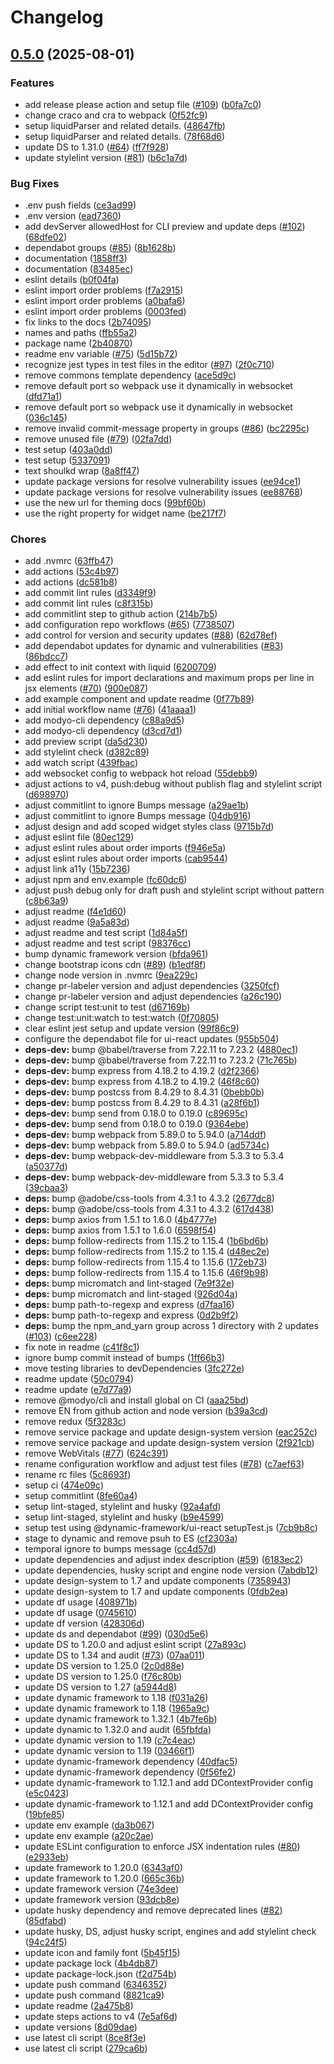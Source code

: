 # Changelog

## [0.5.0](https://github.com/dynamic-framework/dynamic-react-base-template/compare/0.4.0...0.5.0) (2025-08-01)


### Features

* add release please action and setup file ([#109](https://github.com/dynamic-framework/dynamic-react-base-template/issues/109)) ([b0fa7c0](https://github.com/dynamic-framework/dynamic-react-base-template/commit/b0fa7c00c88045db9fa4b57480506876f68e40ca))
* change craco and cra to webpack ([0f52fc9](https://github.com/dynamic-framework/dynamic-react-base-template/commit/0f52fc9502bc27d717c60e01b7249d1cfe3c9010))
* setup liquidParser and related details. ([48647fb](https://github.com/dynamic-framework/dynamic-react-base-template/commit/48647fb377655a9de278db78157db7c5181e8815))
* setup liquidParser and related details. ([78f68d6](https://github.com/dynamic-framework/dynamic-react-base-template/commit/78f68d6f465a6fd73e4a7ecf4c68a16d2415087c))
* update DS to 1.31.0 ([#64](https://github.com/dynamic-framework/dynamic-react-base-template/issues/64)) ([ff7f928](https://github.com/dynamic-framework/dynamic-react-base-template/commit/ff7f9289cf271a3345f4fb538236ee53839523f1))
* update stylelint version ([#81](https://github.com/dynamic-framework/dynamic-react-base-template/issues/81)) ([b6c1a7d](https://github.com/dynamic-framework/dynamic-react-base-template/commit/b6c1a7d12ac6c281855b5485b31b1a077f85c745))


### Bug Fixes

* .env push fields ([ce3ad99](https://github.com/dynamic-framework/dynamic-react-base-template/commit/ce3ad99f26fb3f3f0ab33ad6ced36c04694633f6))
* .env version ([ead7360](https://github.com/dynamic-framework/dynamic-react-base-template/commit/ead736068a5e7932f5729f2406abcb91ad60c2db))
* add devServer allowedHost for CLI preview and update deps ([#102](https://github.com/dynamic-framework/dynamic-react-base-template/issues/102)) ([68dfe02](https://github.com/dynamic-framework/dynamic-react-base-template/commit/68dfe021481388b608b5ebba84b63175c4759c9a))
* dependabot groups ([#85](https://github.com/dynamic-framework/dynamic-react-base-template/issues/85)) ([8b1628b](https://github.com/dynamic-framework/dynamic-react-base-template/commit/8b1628b70e7fc72c9ce1a694818bbc7229f10d96))
* documentation ([1858ff3](https://github.com/dynamic-framework/dynamic-react-base-template/commit/1858ff31b731f4b157a7c7c54240cae2ff2e7870))
* documentation ([83485ec](https://github.com/dynamic-framework/dynamic-react-base-template/commit/83485ec7cc0b28b40c9cb6b9b7c182ec1a2636ed))
* eslint details ([b0f04fa](https://github.com/dynamic-framework/dynamic-react-base-template/commit/b0f04fac2e0cab9abf7c03ed2981d6f5371f300e))
* eslint import order problems ([f7a2915](https://github.com/dynamic-framework/dynamic-react-base-template/commit/f7a29150b729a53d2127584476fee55fe4c3f12d))
* eslint import order problems ([a0bafa6](https://github.com/dynamic-framework/dynamic-react-base-template/commit/a0bafa681b1c4313e6dd0d025ff4fdb948d0d062))
* eslint import order problems ([0003fed](https://github.com/dynamic-framework/dynamic-react-base-template/commit/0003feda2dc6a6fbb1e1eaeec0ac995791a1f9ca))
* fix links to the docs ([2b74095](https://github.com/dynamic-framework/dynamic-react-base-template/commit/2b74095c3010d2faa83c10f351b6825af2ee6cba))
* names and paths ([ffb55a2](https://github.com/dynamic-framework/dynamic-react-base-template/commit/ffb55a2e552265aad5784232c1eea59b76e10547))
* package name ([2b40870](https://github.com/dynamic-framework/dynamic-react-base-template/commit/2b40870d87948eef37af3355ff7bd55323081511))
* readme env variable ([#75](https://github.com/dynamic-framework/dynamic-react-base-template/issues/75)) ([5d15b72](https://github.com/dynamic-framework/dynamic-react-base-template/commit/5d15b72c5356852b9b8f56335f449d41ecc9f76d))
* recognize jest types in test files in the editor ([#97](https://github.com/dynamic-framework/dynamic-react-base-template/issues/97)) ([2f0c710](https://github.com/dynamic-framework/dynamic-react-base-template/commit/2f0c7108a121243c5a8b72acfac6447e9210cdc8))
* remove commons template dependency ([ace5d9c](https://github.com/dynamic-framework/dynamic-react-base-template/commit/ace5d9c589f50ef76d5b9ca54b092e34453c86cb))
* remove default port so webpack use it dynamically in websocket ([dfd71a1](https://github.com/dynamic-framework/dynamic-react-base-template/commit/dfd71a155f8898b3eaad9f59ba708e43f48cae42))
* remove default port so webpack use it dynamically in websocket ([036c145](https://github.com/dynamic-framework/dynamic-react-base-template/commit/036c145e67ea6b145f3653976ed8c365208b6af7))
* remove invalid commit-message property in groups ([#86](https://github.com/dynamic-framework/dynamic-react-base-template/issues/86)) ([bc2295c](https://github.com/dynamic-framework/dynamic-react-base-template/commit/bc2295cb20b46ed95c4efc429eb09b0723d28d53))
* remove unused file ([#79](https://github.com/dynamic-framework/dynamic-react-base-template/issues/79)) ([02fa7dd](https://github.com/dynamic-framework/dynamic-react-base-template/commit/02fa7ddff8f5e87a19cdb8390b5654a2487401bd))
* test setup ([403a0dd](https://github.com/dynamic-framework/dynamic-react-base-template/commit/403a0ddb42294f9c93451368fd71bd8ce5ea08a4))
* test setup ([5337091](https://github.com/dynamic-framework/dynamic-react-base-template/commit/53370912195ace5fa94e535c827697889089de8e))
* text shoulkd wrap ([8a8ff47](https://github.com/dynamic-framework/dynamic-react-base-template/commit/8a8ff471314279884864ec7e248e0025d711d567))
* update package versions for resolve vulnerability issues ([ee94ce1](https://github.com/dynamic-framework/dynamic-react-base-template/commit/ee94ce1dfd28ab0905eee493c094b8a1d2afde16))
* update package versions for resolve vulnerability issues ([ee88768](https://github.com/dynamic-framework/dynamic-react-base-template/commit/ee88768e2e15595449a8506b47b30cadc6870600))
* use the new url for theming docs ([99bf60b](https://github.com/dynamic-framework/dynamic-react-base-template/commit/99bf60b7af36f86b61d3f662448a560fd26dcf54))
* use the right property for widget name ([be217f7](https://github.com/dynamic-framework/dynamic-react-base-template/commit/be217f76bf38bd32ed20c3407b31fac691f7b4d7))


### Chores

* add .nvmrc ([63ffb47](https://github.com/dynamic-framework/dynamic-react-base-template/commit/63ffb477228fe5e89d04c7acc0f97dac35df8c6f))
* add actions ([53c4b97](https://github.com/dynamic-framework/dynamic-react-base-template/commit/53c4b979b6697246ae6799e10ed6db6432b675f1))
* add actions ([dc581b8](https://github.com/dynamic-framework/dynamic-react-base-template/commit/dc581b85b7750d9ee09102886c7e1523e7efc223))
* add commit lint rules ([d3349f9](https://github.com/dynamic-framework/dynamic-react-base-template/commit/d3349f99009bc02d2b4fd83f99125f05e6d01617))
* add commit lint rules ([c8f315b](https://github.com/dynamic-framework/dynamic-react-base-template/commit/c8f315b64b1529fb1625bfd189368c33fcc4d142))
* add commitlint step to github action ([214b7b5](https://github.com/dynamic-framework/dynamic-react-base-template/commit/214b7b55210239777c062d84830c9bc96047cc1b))
* add configuration repo workflows ([#65](https://github.com/dynamic-framework/dynamic-react-base-template/issues/65)) ([7738507](https://github.com/dynamic-framework/dynamic-react-base-template/commit/77385072b47dc2291039221e2166637bc9767046))
* add control for version and security updates ([#88](https://github.com/dynamic-framework/dynamic-react-base-template/issues/88)) ([62d78ef](https://github.com/dynamic-framework/dynamic-react-base-template/commit/62d78ef478aed362852f3f737f04599987ac694f))
* add dependabot updates for dynamic and vulnerabilities ([#83](https://github.com/dynamic-framework/dynamic-react-base-template/issues/83)) ([86bdcc7](https://github.com/dynamic-framework/dynamic-react-base-template/commit/86bdcc7b1e5904a9ead509d26c49d6d9f6c96a3f))
* add effect to init context with liquid ([6200709](https://github.com/dynamic-framework/dynamic-react-base-template/commit/62007095a6f9b4456d661a8d1139a5c47762485b))
* add eslint rules for import declarations and maximum props per line in jsx elements ([#70](https://github.com/dynamic-framework/dynamic-react-base-template/issues/70)) ([900e087](https://github.com/dynamic-framework/dynamic-react-base-template/commit/900e0871e32e5cc611afe17dc13ee4a974d29d1f))
* add example component and update readme ([0f77b89](https://github.com/dynamic-framework/dynamic-react-base-template/commit/0f77b8974cc8b19fd70a12573b39e68706c75c9c))
* add initial workflow name ([#76](https://github.com/dynamic-framework/dynamic-react-base-template/issues/76)) ([41aaaa1](https://github.com/dynamic-framework/dynamic-react-base-template/commit/41aaaa1a81d2a20386a9773acc6e685135b8ce87))
* add modyo-cli dependency ([c88a9d5](https://github.com/dynamic-framework/dynamic-react-base-template/commit/c88a9d5a5436dfc68050ef9a3c4ea0e787c6be1e))
* add modyo-cli dependency ([d3cd7d1](https://github.com/dynamic-framework/dynamic-react-base-template/commit/d3cd7d1cae6afe00820934e58a5336c0a4ff7c81))
* add preview script ([da5d230](https://github.com/dynamic-framework/dynamic-react-base-template/commit/da5d230f17bf600d257b8cd207ff07c4c03dc073))
* add stylelint check ([d382c89](https://github.com/dynamic-framework/dynamic-react-base-template/commit/d382c89a33db6f0a20afe64433cbc0d1ede80100))
* add watch script ([439fbac](https://github.com/dynamic-framework/dynamic-react-base-template/commit/439fbacffa8c19f841d27b9a23121f03a51baf5e))
* add websocket config to webpack hot reload ([55debb9](https://github.com/dynamic-framework/dynamic-react-base-template/commit/55debb9773c109d544244a69d340f34dbf2061f0))
* adjust actions to v4, push:debug without publish flag and stylelint script ([d698970](https://github.com/dynamic-framework/dynamic-react-base-template/commit/d698970dc94b6845d4915fe1c509f237480b0b87))
* adjust commitlint to ignore Bumps message ([a29ae1b](https://github.com/dynamic-framework/dynamic-react-base-template/commit/a29ae1bb3af2bbe7609527cb58663eece2ea2123))
* adjust commitlint to ignore Bumps message ([04db916](https://github.com/dynamic-framework/dynamic-react-base-template/commit/04db916555dcfe292004341255594495f9c2f8e8))
* adjust design and add scoped widget styles class ([9715b7d](https://github.com/dynamic-framework/dynamic-react-base-template/commit/9715b7d7fcd367ae2729fb10025814201fb1cdd4))
* adjust eslint file ([80ec129](https://github.com/dynamic-framework/dynamic-react-base-template/commit/80ec12952c401b5be8f45dc571357c35376c48b3))
* adjust eslint rules about order imports ([f946e5a](https://github.com/dynamic-framework/dynamic-react-base-template/commit/f946e5ad1fb907c585be8b44431a49bf3d1c3266))
* adjust eslint rules about order imports ([cab9544](https://github.com/dynamic-framework/dynamic-react-base-template/commit/cab95448545936d0ae538eb537173871bc42c289))
* adjust link a11y ([15b7236](https://github.com/dynamic-framework/dynamic-react-base-template/commit/15b723642d053bb656e47b1b00bb11fa3ecdbcf7))
* adjust npm and env.example ([fc60dc6](https://github.com/dynamic-framework/dynamic-react-base-template/commit/fc60dc619b8a25c809d8f0060b0d325d3d5a932c))
* adjust push debug only for draft push and stylelint script without pattern ([c8b63a9](https://github.com/dynamic-framework/dynamic-react-base-template/commit/c8b63a9948f0126266f49eea6dbe0a2f7c986a01))
* adjust readme ([f4e1d60](https://github.com/dynamic-framework/dynamic-react-base-template/commit/f4e1d60b06cbd563d42807d72975c303bb41e5a5))
* adjust readme ([9a5a83d](https://github.com/dynamic-framework/dynamic-react-base-template/commit/9a5a83dcf53c02c4c65ad990e12eb08cddb11ff1))
* adjust readme and test script ([1d84a5f](https://github.com/dynamic-framework/dynamic-react-base-template/commit/1d84a5ff8991a5f0b0ef563196ee9fa9caadb17d))
* adjust readme and test script ([98376cc](https://github.com/dynamic-framework/dynamic-react-base-template/commit/98376cc6b9ced2f8e6d73835552eaf930583aba3))
* bump dynamic framework version ([bfda961](https://github.com/dynamic-framework/dynamic-react-base-template/commit/bfda96183b5ce53578d08863fd3e09447efb033f))
* change bootstrap icons cdn ([#89](https://github.com/dynamic-framework/dynamic-react-base-template/issues/89)) ([b1edf8f](https://github.com/dynamic-framework/dynamic-react-base-template/commit/b1edf8f817f4f409ccfd16b97e912f83727438f6))
* change node version in .nvmrc ([9ea229c](https://github.com/dynamic-framework/dynamic-react-base-template/commit/9ea229ca0d1f9c3b589bf95918467e887fcf1a4e))
* change pr-labeler version and adjust dependencies ([3250fcf](https://github.com/dynamic-framework/dynamic-react-base-template/commit/3250fcf62daa18ce61f272944091b39f37b39903))
* change pr-labeler version and adjust dependencies ([a26c190](https://github.com/dynamic-framework/dynamic-react-base-template/commit/a26c190b28f4c0b9582fa42266fcc8e27c536417))
* change script test:unit to test ([d67169b](https://github.com/dynamic-framework/dynamic-react-base-template/commit/d67169b7fa09e3980f3fa91980850077e6502e2f))
* change test:unit:watch to test:watch ([0f70805](https://github.com/dynamic-framework/dynamic-react-base-template/commit/0f70805778b63e25daa429bc72a151831dd9f4f9))
* clear eslint jest setup and update version ([99f86c9](https://github.com/dynamic-framework/dynamic-react-base-template/commit/99f86c9e5347aaeabcc36256e4c9849a3563a4e9))
* configure the dependabot file for ui-react updates ([955b504](https://github.com/dynamic-framework/dynamic-react-base-template/commit/955b504a6fa4b57777d20dd2576794d82b5ab3c6))
* **deps-dev:** bump @babel/traverse from 7.22.11 to 7.23.2 ([4880ec1](https://github.com/dynamic-framework/dynamic-react-base-template/commit/4880ec1fbcff6f706b04b83d788e231b2e10cb37))
* **deps-dev:** bump @babel/traverse from 7.22.11 to 7.23.2 ([71c765b](https://github.com/dynamic-framework/dynamic-react-base-template/commit/71c765bde6abedf649bf0cd2dd0bfb32ed663dcc))
* **deps-dev:** bump express from 4.18.2 to 4.19.2 ([d2f2366](https://github.com/dynamic-framework/dynamic-react-base-template/commit/d2f2366877033a432b0e9d6b2e07e2d749e7e2b6))
* **deps-dev:** bump express from 4.18.2 to 4.19.2 ([46f8c60](https://github.com/dynamic-framework/dynamic-react-base-template/commit/46f8c6075fa4f4b6ba51208b9269598ba9426d3c))
* **deps-dev:** bump postcss from 8.4.29 to 8.4.31 ([0bebb0b](https://github.com/dynamic-framework/dynamic-react-base-template/commit/0bebb0b1ab8d8ffe68b99d71233b6c3ba5a48d89))
* **deps-dev:** bump postcss from 8.4.29 to 8.4.31 ([a28f6b1](https://github.com/dynamic-framework/dynamic-react-base-template/commit/a28f6b148721cff3bcdd7e2edb497a1a55b1febf))
* **deps-dev:** bump send from 0.18.0 to 0.19.0 ([c89695c](https://github.com/dynamic-framework/dynamic-react-base-template/commit/c89695cc7755733c23a4f94d388594d54795b862))
* **deps-dev:** bump send from 0.18.0 to 0.19.0 ([9364ebe](https://github.com/dynamic-framework/dynamic-react-base-template/commit/9364ebeb3386f06223cb87504e06dc84f92795b3))
* **deps-dev:** bump webpack from 5.89.0 to 5.94.0 ([a714ddf](https://github.com/dynamic-framework/dynamic-react-base-template/commit/a714ddf153cf0c3a708d4bdc90aca3996ec49a75))
* **deps-dev:** bump webpack from 5.89.0 to 5.94.0 ([ad5734c](https://github.com/dynamic-framework/dynamic-react-base-template/commit/ad5734c9d791a80bb53e20143841bfdab902542b))
* **deps-dev:** bump webpack-dev-middleware from 5.3.3 to 5.3.4 ([a50377d](https://github.com/dynamic-framework/dynamic-react-base-template/commit/a50377d07c2a4341db4903dc514a457f2dd1d80c))
* **deps-dev:** bump webpack-dev-middleware from 5.3.3 to 5.3.4 ([39cbaa3](https://github.com/dynamic-framework/dynamic-react-base-template/commit/39cbaa3f29a8b2fc87471a5f685b42bf00fec286))
* **deps:** bump @adobe/css-tools from 4.3.1 to 4.3.2 ([2677dc8](https://github.com/dynamic-framework/dynamic-react-base-template/commit/2677dc8e33affb05423fb335a92a7d56424541d9))
* **deps:** bump @adobe/css-tools from 4.3.1 to 4.3.2 ([617d438](https://github.com/dynamic-framework/dynamic-react-base-template/commit/617d43808d0d1afc57a9318fb982351b1118bea8))
* **deps:** bump axios from 1.5.1 to 1.6.0 ([4b4777e](https://github.com/dynamic-framework/dynamic-react-base-template/commit/4b4777edae35292ee818a9abe9b92c4d7c11a076))
* **deps:** bump axios from 1.5.1 to 1.6.0 ([6598f54](https://github.com/dynamic-framework/dynamic-react-base-template/commit/6598f5485b001227e91f414b6c27c1a0d870d590))
* **deps:** bump follow-redirects from 1.15.2 to 1.15.4 ([1b6bd6b](https://github.com/dynamic-framework/dynamic-react-base-template/commit/1b6bd6bc8efe9011b9085855caeb3c51c547fb4e))
* **deps:** bump follow-redirects from 1.15.2 to 1.15.4 ([d48ec2e](https://github.com/dynamic-framework/dynamic-react-base-template/commit/d48ec2e9c27a88735b0b906606cc3f86da15aace))
* **deps:** bump follow-redirects from 1.15.4 to 1.15.6 ([172eb73](https://github.com/dynamic-framework/dynamic-react-base-template/commit/172eb73045b8e5e241ed60b927b61d2d7a01504b))
* **deps:** bump follow-redirects from 1.15.4 to 1.15.6 ([46f9b98](https://github.com/dynamic-framework/dynamic-react-base-template/commit/46f9b982b1fa6a2dc6375e7056fdbfb59f5ac4f3))
* **deps:** bump micromatch and lint-staged ([7e9f32e](https://github.com/dynamic-framework/dynamic-react-base-template/commit/7e9f32e6237c0c93f39fad7a490f3693cbc0b31f))
* **deps:** bump micromatch and lint-staged ([926d04a](https://github.com/dynamic-framework/dynamic-react-base-template/commit/926d04a5c793e33b3ffad8db50e66f9e2c047cc6))
* **deps:** bump path-to-regexp and express ([d7faa16](https://github.com/dynamic-framework/dynamic-react-base-template/commit/d7faa162d5aee7eaba69c51287fe21051f58cfd8))
* **deps:** bump path-to-regexp and express ([0d2b9f2](https://github.com/dynamic-framework/dynamic-react-base-template/commit/0d2b9f2372b318076967ac87de42eeefa9b3e984))
* **deps:** bump the npm_and_yarn group across 1 directory with 2 updates ([#103](https://github.com/dynamic-framework/dynamic-react-base-template/issues/103)) ([c6ee228](https://github.com/dynamic-framework/dynamic-react-base-template/commit/c6ee2286201cdaeb4eb38c41ba40b8ac7ad4e5d5))
* fix note in readme ([c41f8c1](https://github.com/dynamic-framework/dynamic-react-base-template/commit/c41f8c1b1c4ca8e488c7abd2e2b09cd18fe843d6))
* ignore bump commit instead of bumps ([1ff66b3](https://github.com/dynamic-framework/dynamic-react-base-template/commit/1ff66b3469565ee3f01b2268d62aa6c432056838))
* move testing libraries to devDependencies ([3fc272e](https://github.com/dynamic-framework/dynamic-react-base-template/commit/3fc272e81fb4257b905d60ac00470465fa860a4c))
* readme update ([50c0794](https://github.com/dynamic-framework/dynamic-react-base-template/commit/50c0794ce3624b3ea0ab2ef7bef20a35eda3c92d))
* readme update ([e7d77a9](https://github.com/dynamic-framework/dynamic-react-base-template/commit/e7d77a9d5d16bc4b56c845faa799d5a4f628848a))
* remove @modyo/cli and install global on CI ([aaa25bd](https://github.com/dynamic-framework/dynamic-react-base-template/commit/aaa25bd462c1b4bd8f5691fc182cfaaae20e1583))
* remove EN from github action and node version ([b39a3cd](https://github.com/dynamic-framework/dynamic-react-base-template/commit/b39a3cdaa68f020b144d3070e7325199d520ac90))
* remove redux ([5f3283c](https://github.com/dynamic-framework/dynamic-react-base-template/commit/5f3283c5b832da1f91e7b27cd124ca2a6075092c))
* remove service package and update design-system version ([eac252c](https://github.com/dynamic-framework/dynamic-react-base-template/commit/eac252c52754c57e03d4430caddec274814fca80))
* remove service package and update design-system version ([2f921cb](https://github.com/dynamic-framework/dynamic-react-base-template/commit/2f921cb4a19b766934a3b47e3e5f85f8b41023da))
* remove WebVitals ([#77](https://github.com/dynamic-framework/dynamic-react-base-template/issues/77)) ([624c391](https://github.com/dynamic-framework/dynamic-react-base-template/commit/624c391dd0e3777eb5dc9c0eb6eb92facc642aff))
* rename configuration workflow and adjust test files ([#78](https://github.com/dynamic-framework/dynamic-react-base-template/issues/78)) ([c7aef63](https://github.com/dynamic-framework/dynamic-react-base-template/commit/c7aef634b001e01017a52a646e3bfeade73d36f9))
* rename rc files ([5c8693f](https://github.com/dynamic-framework/dynamic-react-base-template/commit/5c8693f44b8421a081a56629a41ba57f1a432145))
* setup ci ([474e09c](https://github.com/dynamic-framework/dynamic-react-base-template/commit/474e09cdef80d6175b5453e392a9875bb39fcfe8))
* setup commitlint ([8fe60a4](https://github.com/dynamic-framework/dynamic-react-base-template/commit/8fe60a4058c36ec7a13d7b70cab47e9ff3ec0151))
* setup lint-staged, stylelint and husky ([92a4afd](https://github.com/dynamic-framework/dynamic-react-base-template/commit/92a4afd290e09bfea049545713e639880744d9dc))
* setup lint-staged, stylelint and husky ([b9e4599](https://github.com/dynamic-framework/dynamic-react-base-template/commit/b9e4599561b8e7c5a9a2f25e836cb4d8ed1c4b66))
* setup test using @dynamic-framework/ui-react setupTest.js ([7cb9b8c](https://github.com/dynamic-framework/dynamic-react-base-template/commit/7cb9b8c6aac92552ab693dd07e8dbf8ac8ed0612))
* stage to dynamic and remove psuh to ES ([cf2303a](https://github.com/dynamic-framework/dynamic-react-base-template/commit/cf2303a27cce4b731e22257398a2d2b52a61e978))
* temporal ignore to bumps message ([cc4d57d](https://github.com/dynamic-framework/dynamic-react-base-template/commit/cc4d57d55d135c0497abeafbe9aa0f2b2c9fe1bc))
* update dependencies and adjust index description ([#59](https://github.com/dynamic-framework/dynamic-react-base-template/issues/59)) ([6183ec2](https://github.com/dynamic-framework/dynamic-react-base-template/commit/6183ec246598de8c46f4a4df4db91ab9eaa36c8e))
* update dependencies, husky script and engine node version ([7abdb12](https://github.com/dynamic-framework/dynamic-react-base-template/commit/7abdb12d41035b79f949318a9534f3efc5a9d20f))
* update design-system to 1.7 and update components ([7358943](https://github.com/dynamic-framework/dynamic-react-base-template/commit/7358943cc27b77df8a2617db8251cff7fe02270b))
* update design-system to 1.7 and update components ([0fdb2ea](https://github.com/dynamic-framework/dynamic-react-base-template/commit/0fdb2eac172aba07abbc4ddfad378738d7ebc8f0))
* update df usage ([408971b](https://github.com/dynamic-framework/dynamic-react-base-template/commit/408971b04c9daab873e9be0ce8c7f75a472622c6))
* update df usage ([0745610](https://github.com/dynamic-framework/dynamic-react-base-template/commit/0745610a875d80aa30d3c964aef0cbe4a4678ab6))
* update df version ([428306d](https://github.com/dynamic-framework/dynamic-react-base-template/commit/428306db7ff53fc7786b22fe4a024815ba4e4582))
* update ds and dependabot ([#99](https://github.com/dynamic-framework/dynamic-react-base-template/issues/99)) ([030d5e6](https://github.com/dynamic-framework/dynamic-react-base-template/commit/030d5e6337b3b94c74659f20543c6109868a041e))
* update DS to 1.20.0 and adjust eslint script ([27a893c](https://github.com/dynamic-framework/dynamic-react-base-template/commit/27a893ccee6be65aab1e0d0b5dc97662fff04774))
* update DS to 1.34 and audit ([#73](https://github.com/dynamic-framework/dynamic-react-base-template/issues/73)) ([07aa011](https://github.com/dynamic-framework/dynamic-react-base-template/commit/07aa011a7b4e0598574bfb66ef9066ff9c602d2e))
* update DS version to 1.25.0 ([2c0d88e](https://github.com/dynamic-framework/dynamic-react-base-template/commit/2c0d88e5f3400006aa58637a1fce00ae42645371))
* update DS version to 1.25.0 ([f76c80b](https://github.com/dynamic-framework/dynamic-react-base-template/commit/f76c80b2e4e37ac48de8033ad80b768e840411b8))
* update DS version to 1.27 ([a5944d8](https://github.com/dynamic-framework/dynamic-react-base-template/commit/a5944d8eb24886facccbdb5e722075b476d8481d))
* update dynamic framework to 1.18 ([f031a26](https://github.com/dynamic-framework/dynamic-react-base-template/commit/f031a267a20c70d091c664fdd601b7ea3347df6e))
* update dynamic framework to 1.18 ([1965a9c](https://github.com/dynamic-framework/dynamic-react-base-template/commit/1965a9cfca92f8ef72b55b8160bc53da1e771089))
* update dynamic framework to 1.32.1 ([4b7fe6b](https://github.com/dynamic-framework/dynamic-react-base-template/commit/4b7fe6b9d5abe3837c4a18e852c9d2dd88e7f7ea))
* update dynamic to 1.32.0 and audit ([65fbfda](https://github.com/dynamic-framework/dynamic-react-base-template/commit/65fbfdaceea394054ec3a3dbd23372c9dc2fc1a7))
* update dynamic version to 1.19 ([c7c4eac](https://github.com/dynamic-framework/dynamic-react-base-template/commit/c7c4eac5bc0aa60b47c0157cfa0f0340b2b1cf18))
* update dynamic version to 1.19 ([03466f1](https://github.com/dynamic-framework/dynamic-react-base-template/commit/03466f1edda204713f678da511dd79c8b16d5023))
* update dynamic-framework dependency ([40dfac5](https://github.com/dynamic-framework/dynamic-react-base-template/commit/40dfac5982bbb7c904d4893dc2a93562f1ee82fb))
* update dynamic-framework dependency ([0f56fe2](https://github.com/dynamic-framework/dynamic-react-base-template/commit/0f56fe2e6ce589da8463a4fd545ab912d4a87bb0))
* update dynamic-framework to 1.12.1 and add DContextProvider config ([e5c0423](https://github.com/dynamic-framework/dynamic-react-base-template/commit/e5c0423ff5382a7aec1da4914e9b144ee3cf5163))
* update dynamic-framework to 1.12.1 and add DContextProvider config ([19bfe85](https://github.com/dynamic-framework/dynamic-react-base-template/commit/19bfe852e013944cd43f48569dfa1312b16b0714))
* update env example ([da3b067](https://github.com/dynamic-framework/dynamic-react-base-template/commit/da3b06778158656ccce4b68e413fd54faac01b39))
* update env example ([a20c2ae](https://github.com/dynamic-framework/dynamic-react-base-template/commit/a20c2ae98d05d87e04ab8c7be4c6132c761f8f48))
* update ESLint configuration to enforce JSX indentation rules ([#80](https://github.com/dynamic-framework/dynamic-react-base-template/issues/80)) ([e2933eb](https://github.com/dynamic-framework/dynamic-react-base-template/commit/e2933ebae56105b52d9c3ddd550d25a789c45a0b))
* update framework to 1.20.0 ([6343af0](https://github.com/dynamic-framework/dynamic-react-base-template/commit/6343af0d717810a1c444345d501a84946e00594f))
* update framework to 1.20.0 ([665c36b](https://github.com/dynamic-framework/dynamic-react-base-template/commit/665c36bb41da185963e9f4d7c5c81a75c0442c97))
* update framework version ([74e3dee](https://github.com/dynamic-framework/dynamic-react-base-template/commit/74e3deeb6f0857cd402edecd12aecfc01e59475a))
* update framework version ([93dcb8e](https://github.com/dynamic-framework/dynamic-react-base-template/commit/93dcb8eb20fda2358db3b132dc5c2d8243ae27de))
* update husky dependency and remove deprecated lines ([#82](https://github.com/dynamic-framework/dynamic-react-base-template/issues/82)) ([85dfabd](https://github.com/dynamic-framework/dynamic-react-base-template/commit/85dfabd43138ecf7aa8f1e4d6b39e9c4456d1920))
* update husky, DS, adjust husky script, engines and add stylelint check ([94c24f5](https://github.com/dynamic-framework/dynamic-react-base-template/commit/94c24f5bc933e46831aacce26ba6134a35dd25ed))
* update icon and family font ([5b45f15](https://github.com/dynamic-framework/dynamic-react-base-template/commit/5b45f15b7dec8e8973da0192806e78500f349c77))
* update package lock ([4b4db87](https://github.com/dynamic-framework/dynamic-react-base-template/commit/4b4db8736600cb3729f8d87e451a1541c395641b))
* update package-lock.json ([f2d754b](https://github.com/dynamic-framework/dynamic-react-base-template/commit/f2d754b47951c24b355e9b2a6a9cc9292332720b))
* update push command ([6346352](https://github.com/dynamic-framework/dynamic-react-base-template/commit/634635244113bf94428dc707c9d37ccbecd0a476))
* update push command ([8821ca9](https://github.com/dynamic-framework/dynamic-react-base-template/commit/8821ca9778deac32591ce1017b8c635a35c23b88))
* update readme ([2a475b8](https://github.com/dynamic-framework/dynamic-react-base-template/commit/2a475b849d05c3940f2c18183364156a5ff0db44))
* update steps actions to v4 ([7e5af6d](https://github.com/dynamic-framework/dynamic-react-base-template/commit/7e5af6d1fa68e71746ead725dea5ea65fe71e477))
* update versions ([8d09dae](https://github.com/dynamic-framework/dynamic-react-base-template/commit/8d09daed68386f1e73f48479d0dbcce9b0f091a3))
* use latest cli script ([8ce8f3e](https://github.com/dynamic-framework/dynamic-react-base-template/commit/8ce8f3e7d23382919118b5b31c29dd05e0628481))
* use latest cli script ([279ca6b](https://github.com/dynamic-framework/dynamic-react-base-template/commit/279ca6b26db3865911d0fedb0414a1e2fce075cc))
